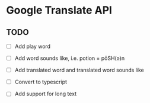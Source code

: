 # Google Translate API

## TODO

- [ ] Add play word

- [ ] Add word sounds like, i.e. potion = pōSH(ə)n

- [ ] Add translated word and translated word sounds like

- [ ] Convert to typescript

- [ ] Add support for long text
